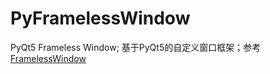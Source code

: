 # PyFramelessWindow
PyQt5 Frameless Window; 基于PyQt5的自定义窗口框架；参考[FramelessWindow](https://github.com/BeiChenYx/FramelessWindow)

